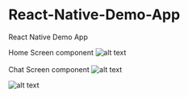 # React-Native-Demo-App
React Native Demo App

Home Screen component
![alt text](https://i.ibb.co/Jvc6JQX/Whats-App-Image-2020-07-13-at-00-42-42.jpg)
<br>
<br>
Chat Screen component
![alt text](https://i.ibb.co/fFVgfKL/Whats-App-Image-2020-07-12-at-22-53-57.jpg)


![alt text](https://i.ibb.co/PDQW6Ty/Whats-App-Image-2020-07-12-at-22-53-11.jpg)
